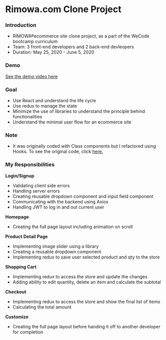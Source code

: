 # Rimowa.com Clone Project

### Introduction

- RIMOWA®ecommerce site clone project, as a part of the WeCode bootcamp curriculum
- Team: 3 front-end developers and 2 back-end devleopers
- Duration: May 25, 2020 - June 5, 2020

### Demo

[See the demo video here](https://www.youtube.com/watch?v=a3mt9oeqr9Q&feature=youtu.be&ab_channel=Projects)

### Goal

- Use React and understand the life cycle
- Use redux to manage the state
- Minimize the use of libraries to understand the principle behind functionalities
- Understand the minimal user flow for an ecommerce site

### Note

- It was originally coded with Class components but I refactored using Hooks. To see the original code, click [here.](https://github.com/wecode-bootcamp-korea/WeMOWA-frontend)

### My Responsibilities

**Login/Signup**

- Validating client side errors
- Handling server errors
- Creating reusable dropdown component and input field component
- Communicating with the backend using Axios
- Handling JWT to log in and out current user

**Homepage**

- Creating the full page layout including animation on scroll

**Product Detail Page**

- Implementing image slider using a library
- Creating a reusable dropdown component
- Implementing redux to save user selected product and qty to the store

**Shopping Cart**

- Implementing redux to access the store and update the changes
- Adding ability to edit quantity, delete an item and calculate the subtotal

**Checkout**

- Implementing redux to access the store and show the final list of items
- Calculating the total amount

**Customize**

- Creating the full page layout before handing it off to another developer for completion
